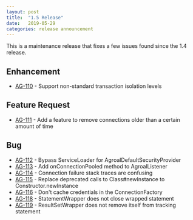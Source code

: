 ```yaml
---
layout: post
title:  "1.5 Release"
date:   2019-05-29
categories: release announcement
---
```


This is a maintenance release that fixes a few issues found since the 1.4 release.


## Enhancement
* [AG-110](https://issues.jboss.org/browse/AG-110) - Support non-standard transaction isolation levels

## Feature Request
* [AG-111](https://issues.jboss.org/browse/AG-111) - Add a feature to remove connections older than a certain amount of time

## Bug
* [AG-112](https://issues.jboss.org/browse/AG-112) - Bypass ServiceLoader for AgroalDefaultSecurityProvider
* [AG-113](https://issues.jboss.org/browse/AG-113) - Add onConnectionPooled method to AgroalListener
* [AG-114](https://issues.jboss.org/browse/AG-114) - Connection failure stack traces are confusing
* [AG-115](https://issues.jboss.org/browse/AG-115) - Replace deprecated calls to Class#newInstance to Constructor.newInstance
* [AG-116](https://issues.jboss.org/browse/AG-116) - Don't cache credentials in the ConnectionFactory
* [AG-118](https://issues.jboss.org/browse/AG-118) - StatementWrapper does not close wrapped statement
* [AG-119](https://issues.jboss.org/browse/AG-119) - ResultSetWrapper does not remove itself from tracking statement
